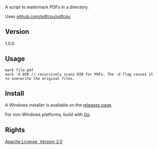 A script to watermark PDFs in a directory.

Uses [github.com/pdfcpu/pdfcpu](https://github.com/pdfcpu/pdfcpu)

## Version

1.0.0

## Usage

    mark file.pdf
    mark -d DIR // recursively scans DIR for PDFs. The -d flag causes it to overwrite the original files.

## Install

A Windows installer is available on the [releases page](https://github.com/richardlehane/mark/releases).

For non-Windows platforms, build with [Go](https://golang.org).

## Rights

[Apache License, Version 2.0](http://www.apache.org/licenses/LICENSE-2.0)